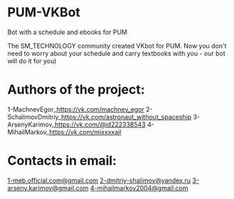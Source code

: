 # PUM-VKBot
Bot with a schedule and ebooks for PUM

The SM_TECHNOLOGY community created VKbot for PUM. 
Now you don't need to worry about your schedule and carry textbooks with you - our bot will do it for you)

# Authors of the project:
1-MachnevEgor_https://vk.com/machnev_egor
2-SchalimovDmitriy_https://vk.com/astronaut_without_spaceship
3-ArsenyKarimov_https://vk.com/@id222338543
4-MihailMarkov_https://vk.com/mixxxxail
# Contacts in email:
1-meb.official.com@gmail.com
2-dmitriy-shalimov@yandex.ru
3-arseny.karimov@gmail.com
4-mihailmarkov2004@gmail.com
